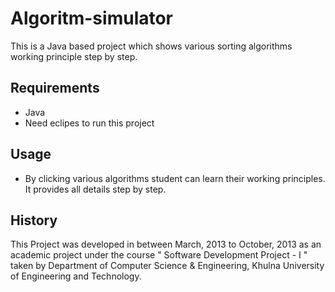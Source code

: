 # Algoritm-simulator

This is a Java based project which shows various sorting algorithms working principle step by step.

## Requirements
* Java
* Need eclipes to run this project
## Usage
* By clicking various algorithms student can learn their working principles. It provides all details step by step.

## History
This Project was developed in between March, 2013 to October, 2013 as an academic project under the course " Software Development Project - I " taken by Department of Computer Science & Engineering, Khulna University of Engineering and Technology.
